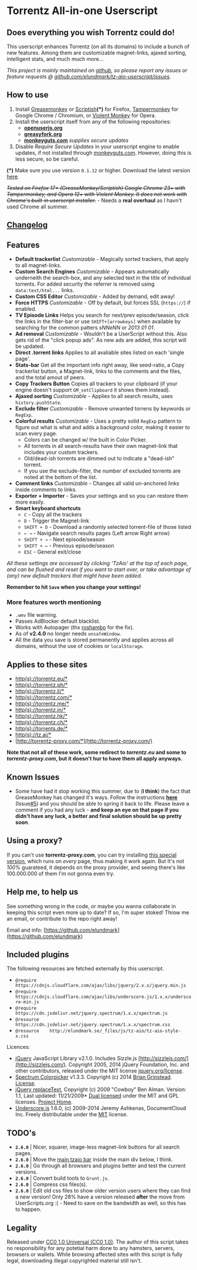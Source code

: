 # Torrentz All-in-one Userscript

## Does everything you wish Torrentz could do!

This userscript enhances Torrentz (on all its domains) to include a bunch of new features. Among them are customizable magnet-links, ajaxed sorting, intelligent stats, and much much more...

_This project is mainly maintained on [github](https://github.com/elundmark/tz-aio-userscript/), so please report any issues or feature requests @ [github.com/elundmark/tz-aio-userscript/issues](https://github.com/elundmark/tz-aio-userscript/issues)._

## How to use

1. Install [Greasemonkey](https://addons.mozilla.org/en-US/firefox/addon/greasemonkey/) or [Scriptish](https://addons.mozilla.org/en-US/firefox/addon/scriptish/)**(*)** for Firefox, [Tampermonkey](https://chrome.google.com/webstore/detail/dhdgffkkebhmkfjojejmpbldmpobfkfo) for Google Chrome / Chromium, or [Violent Monkey](https://addons.opera.com/en/extensions/details/violent-monkey/) for Opera.
2. Install the userscript itself from any of the following repositories:
	* **[openuserjs.org](https://openuserjs.org/?q=torrentz)**
	* **[greasyfork.org](https://greasyfork.org/scripts/search?q=torrentz)**
	* **[monkeyguts.com](https://monkeyguts.com/code.php?id=194)** _supplies secure updates_
3. Disable _Require Secure Updates_ in your userscript engine to enable updates, if not installed through [monkeyguts.com](https://monkeyguts.com/code.php?id=194). However, doing this is less secure, so be careful.

**(*)** Make sure you use version `0.1.12` or higher. Download the latest version [here](https://addons.mozilla.org/en-US/firefox/addon/scriptish/versions/).

~~_Tested on Firefox 17+ (GreaseMonkey/Scriptish) Google Chrome 23+ with Tampermonkey, and Opera 12+ with Violent Monkey. It does not work with Chrome's built-in userscript installer._~~ - Needs a **real overhaul** as I havn't used Chrome all summer.

## [Changelog](https://github.com/elundmark/tz-aio-userscript/blob/master/Changelog.md)

## Features

* **Default trackerlist**  _Customizable_ - Magically sorted trackers, that apply to all magnet-links.
* **Custom Search Engines**  _Customizable_ - Appears automatically underneith the search-box, and any selected text in the title of individual torrents. For added security the referrer is removed using `data:text/html...` links.
* **Custom CSS Editor** _Customizable_ - Added by demand, edit away!
* **Force HTTPS**  _Customizable_ - Off by default, but forces SSL (`https://`) if enabled.
* **TV Episode Links**  Helps you search for next/prev episode/season, click the links in the filter-bar or use `SHIFT+[arrowkeys]` when available by searching for the common patters _sNNeNN_ or _2013 01 01_.
* **Ad removal**  _Customizable_ - Wouldn't be a UserScript without this. Also gets rid of the "click popup ads". As new ads are added, this script will be updated.
* **Direct .torrent links**  Applies to all avaliable sites listed on each 'single page'.
* **Stats-bar**  Get all the important info right away, like seed-ratio, a Copy trackerlist button, a Magnet-link, links to the comments and the files, and the total amout of peers.
* **Copy Trackers Button**  Copies all trackers to your clipboard (if your engine doesn't support `GM_setClipboard` it shows them instead).
* **Ajaxed sorting**  _Customizable_ - Applies to all search results, uses `history.pushState`.
* **Exclude filter**  _Customizable_ - Remove unwanted torrens by keywords or `RegExp`.
* **Colorful results**  _Customizable_ - Uses a pretty solid `RegExp` pattern to figure out what is what and adds a background color, making it easier to scan every page.
	* Colors can be changed w/ the built in Color Picker.
	* All torrents in all search-results have their own magnet-link that includes your custom trackers.
	* Old/dead-ish torrents are dimmed out to indicate a "dead-ish" torrent.
	* If you use the exclude-filter, the number of excluded torrents are noted at the bottom of the list.
* **Comment links**  _Customizable_ - Changes all valid un-anchored links inside comments to links.
* **Exporter + Importer** - Saves your settings and so you can restore them more easily.
* **Smart keyboard shortcuts**
	* `C` - Copy all the trackers
	* `D` - Trigger the Magnet-link
	* `SHIFT + D` - Download a randomly selected torrent-file of those listed
	* `← →` - Navigate search results pages (Left arrow Right arrow)
	* `SHIFT + →` - Next episode/season
	* `SHIFT + ←` - Previous episode/season
	* `ESC` - General exit/close

_All these settings are accessed by clicking 'TzAio' at the top of each page, and can be flushed and reset if you want to start over, or take advantage of (any) new default trackers that might have been added._

**Remember to hit `Save` when you change your settings!**

### More features worth mentioning

* `.wmv` file warning.
* Passes AdBlocker default blacklist.
* Works with Autopager (thx [roshambo](https://userscripts.org/users/143015) for the fix).
* As of **v2.4.0** no longer needs `unsafeWindow`.
* All the data you save is stored permanently and applies across all domains, without the use of cookies or `localStorage`.

## Applies to these sites

* [http(s)://torrentz.eu/*](https://torrentz.eu/)
* [http(s)://torrentz.ph/*](https://torrentz.ph/)
* [http(s)://torrentz.li/*](https://torrentz.li/)
* [http(s)://torrentz.com/*](https://torrentz.com/)
* [http(s)://torrentz.me/*](https://torrentz.me/)
* [http(s)://torrentz.in/*](https://torrentz.in/)
* [http(s)://torrentz.hk/*](https://torrentz.hk/)
* [http(s)://torrentz.ch/*](https://torrentz.ch/)
* [http(s)://torrents.de/*](https://torrents.de/)
* [http(s)://tz.ai/*](https://tz.ai/)
* [http://torrentz-proxy.com/*](http://torrentz-proxy.com/)

__Note that not all of these work, some redirect to _torrentz.eu_ and some to _torrentz-proxy.com_, but it doesn't hur to have them all apply anyways.__

## Known Issues

* Some have had it stop working this summer, due to (**I think**) the fact that GreaseMonkey has changed it's ways. Follow the instructions **[here](https://github.com/elundmark/tz-aio-userscript/issues/5)** (Issue[#5](https://github.com/elundmark/tz-aio-userscript/issues/5)) and you should be able to spring it back to life. Please leave a comment if you had any luck - **and keep an eye on that page if you didn't have any luck, a better and final solution should be up pretty soon**.

## Using a proxy?

If you can't use **torrentz-proxy.com**, you can try installing [this special version](https://github.com/elundmark/tz-aio-userscript/raw/master/tz-aio.proxy-fix.user.js), which runs on _every_ page, thus making it work again. But It's not *100%* guarateed, it depends on the proxy provider, and seeing there's like 100.000.000 of them I'm not gonna even try.

## Help me, to help us

See something wrong in the code, or maybe you wanna collaborate in keeping this script even more up to date? If so, I'm super stoked! Throw me an email, or contribute to the repo right away!

Email and info: [https://github.com/elundmark](https://github.com/elundmark)

## Included plugins

The following resources are fetched externally by this userscript.

* `@require		https://cdnjs.cloudflare.com/ajax/libs/jquery/2.x.x/jquery.min.js`
* `@require		https://cdnjs.cloudflare.com/ajax/libs/underscore.js/1.x.x/underscore-min.js`
* `@require		https://cdn.jsdelivr.net/jquery.spectrum/1.x.x/spectrum.js`
* `@resource	https://cdn.jsdelivr.net/jquery.spectrum/1.x.x/spectrum.css`
* `@resource	http://elundmark.se/_files/js/tz-aio/tz-aio-style-x.css`

Licences:

* [jQuery](http://jquery.com/) JavaScript Library v2.1.0. Includes Sizzle.js [http://sizzlejs.com/](http://sizzlejs.com/). Copyright 2005, 2014 jQuery Foundation, Inc. and other contributors, released under the MIT license [jquery.org/license](http://jquery.org/license).
* [Spectrum Colorpicker](https://github.com/bgrins/spectrum) v1.3.3. Copyright (c) 2014 [Brian Grinstead](http://briangrinstead.com). [License](https://github.com/bgrins/spectrum/blob/master/LICENSE).
* [jQuery replaceText](http://github.com/cowboy/jquery-replacetext/), Copyright (c) 2009 "Cowboy" Ben Alman. Version: 1.1, Last updated: 11/21/2009* [Dual licensed](http://benalman.com/about/license/) under the MIT and GPL licenses. [Project Home](http://benalman.com/projects/jquery-replacetext-plugin/).
* [Underscore.js](http://underscorejs.org/) 1.6.0, (c) 2009-2014 Jeremy Ashkenas, DocumentCloud Inc. Freely distributable under the [MIT](http://www.opensource.org/licenses/mit-license.php) license.

## TODO's

* **`2.6.0`** | Nicer, squarer, image-less magnet-link buttons for all search pages.
* **`2.6.0`** | Move the [main tzaio bar](http://elundmark.se/_files/js/tz-aio/screenshots/tzaio_single_page.jpg) inside the main div below, I think.
* **`2.6.0`** | Go through all browsers and plugins better and test the current versions.
* **`2.6.0`** | Convert build tools to `Grunt.js`.
* **`2.6.0`** | Compress css files(s).
* **`2.6.0`** | Edit old css files to show older version users where they can find a new version! Only 28% have a version released **after** the move from UserScripts.org :( - Need to save on the bandwidth as well, so this has to happen.

## Legality

Released under [CC0 1.0 Universal (CC0 1.0)](http://creativecommons.org/publicdomain/zero/1.0/).
The author of this script takes no responsibility for any potetial harm done to any hamsters, servers, browsers or wallets. While browsing affected sites with this script is fully legal, downloading illegal copyrighted material still isn't.